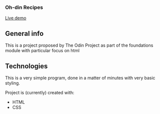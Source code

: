 <h3>Oh-din Recipes</h3>

[Live demo](https://okidokitokiloki.github.io/odin-recipes/)

## General info
This is a project proposed by The Odin Project as part of the foundations module with particular focus on html
	
## Technologies
This is a very simple program, done in a matter of minutes with very basic styling.

Project is (currently) created with:
* HTML
* CSS
